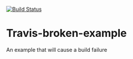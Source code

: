 [![Build Status](https://travis-ci.org/diazwatson/travis-broken-example.svg?branch=master)](https://travis-ci.org/diazwatson/travis-broken-example)

# Travis-broken-example
An example that will cause a build failure
